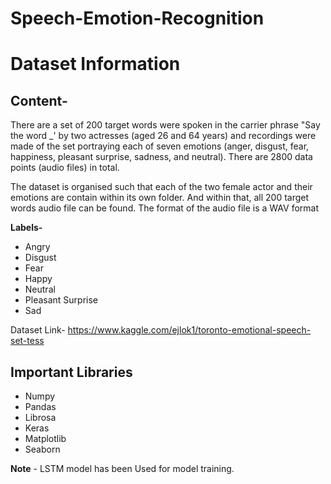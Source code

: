 # Speech-Emotion-Recognition

# Dataset Information
## Content-
There are a set of 200 target words were spoken in the carrier phrase "Say the word _' by two actresses (aged 26 and 64 years) and recordings were made of the set portraying each of seven emotions (anger, disgust, fear, happiness, pleasant surprise, sadness, and neutral). There are 2800 data points (audio files) in total.

The dataset is organised such that each of the two female actor and their emotions are contain within its own folder. And within that, all 200 target words audio file can be found. The format of the audio file is a WAV format

**Labels-**
* Angry
* Disgust
* Fear
* Happy
* Neutral
* Pleasant Surprise
* Sad

Dataset Link- https://www.kaggle.com/ejlok1/toronto-emotional-speech-set-tess

## Important Libraries

* Numpy
* Pandas
* Librosa
* Keras
* Matplotlib
* Seaborn

**Note** - LSTM model has been Used for model training.
